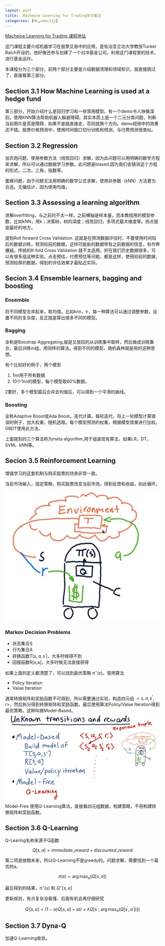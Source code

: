 ```yaml
---
layout: post
title:  Macheine Learning for Trading学习笔记
categories: [ML,udacity]
---
```


[Macheine Learning for Trading 课程地址](https://classroom.udacity.com/courses/ud501)

这门课程主要介绍机器学习在股票交易中的应用，是佐治亚立功大学教授Tucker Balch开设的，他好像还参与创建了一个对冲基金公司，利用这门课程里的技术，进行基金运作。


本课程分为三个部分，前两个部分主要是介绍数据清理和领域知识，我直接跳过了，直接看第三部分。

## Section 3.1  How Machine Learning is used at a hedge fund
第三部分，开始介绍什么是回归学习和一些常用模型。有一个demo令人映像深刻，使用KNN算法帮助机器人躲避障碍。其实本质上是一个二元分类问题，判断当前图片是否是障碍，如果不是就直接走，否则就换个方向。demo视频中的效果还不错。股票价格预测中，使用时间窗口切分训练和预测，与付费预测很类似。

## Section 3.2 Regression

加农炮问题，使用参数方法（线性回归）求解，因为此问题可以用明确的数学方程来求解，所以可以通过数据学习参数。此问题是biased,因为我们会猜测这个方程的形式，二次，三角，指数等。

蜜蜂问题，由于问题无法用明确的数学公式求解，使用非参数（kNN）方法更为合适。无偏估计，因为使用均值。

## Section 3.3 Assessing a learning algorithm

讲解overfitting，与之前的不太一样。之前横轴是样本量，而本教程用的模型参数，比如kNN，用k；决策树，树的深度；线性回归，多项式最大维度等。拐点就是最好的地方。


提到Roll forawrd Cross Validation. 这就是在预测数据评估时，不要使用时间较后的数据训练，预测较前的数据，这样可能新的数据带有之前数据的信息，有作弊嫌疑。传统的K-fold Cross Validation 就不太适用，好在我们历史数据很多，可以有很多组这种实验。点击预估，付费预估等问题，都是这样，使用较前的数据，预测较厚的数据，得到的评估效果才最贴近实际。    


## Secion 3.4 Ensemble learners, bagging and boosting


### Ensemble

将不同模型合并起来，取均值。比如knn，lr，每一种算法可以通过调整参数，设置不同的复杂度，反正就是算出很多不同的模型。

### Bagging

全称是Boostrap Aggregating,就是又放回的从训练集中取样，然后做成训练集合，最后训练m组，用同样的算法。得到不同的模型。随机森林就是用的这种思想。

有个比较好的例子，两个模型

1. 1nn用于所有数据
2. 10个1nn的模型，每个模型取60%数据。

2要好，多个模型最后合并去均值后，可以得到一个平滑的曲线。


### Boosting

全称Adaptive Boost或Ada Boost。迭代计算。每轮迭代，将上一轮模型计算错误的例子，加大权重，随机选取。每个模型预测的权重，根据模型效果进行加权。GBDT使用此方法。


上面提到的三个算法称为meta algorithm,用于组装现有算法，如果LR，DT，SVM，kNN等。

## Secion 3.5 Reinforcement Learning

增强学习的这套机制与购买股票的场景非常一致。

当前市场输入，指定策略，购买股票改变当前市场，得到反馈和收益，如此循环。

<img src='/img/reinforcement_learning_framework.png'/>

### Markov Decision Problems

* 状态集合S
* 行为集合A
* 转换函数T[$s,a,s^\prime$]，大多时候得不到
* 回报函数R[s,a]，大多时候无法直接获得

如果上面的定义都清楚了，可以找到最优策略 $\pi^\star (s)$。常用算法

* Policy Iteration
* Value Iteration

通常转换矩阵和奖励函数不可得到，所以需要通过实验，构造四元组 $<s,a,s^\prime,r>$，然后拆分得到转换矩阵和奖励函数。最后使用算法Policy/Value Iteration得到最优策略，这种叫做Model-Based。
<img src='/img/unknown_transition_and_rewards.png'/>
Model-Free 使用Q-Learning算法，直接看四元组数据，构建策略，不用构建转换矩阵和奖励函数。

## Section 3.6 Q-Learning

Q-Learing名称来源于Q函数

$$
  Q[s,a] = immediate\_reward + discounted\_reward
$$

第二项是放眼未来，所以Q-Learning不是greedy的。问题求解，需要找到一个最优的a，

$$
  \pi (s) = \arg {\max_a{(Q[s,a])}}
$$

最后得到的结果，$\pi^{\star}(s)$ 和 $Q^{\star}[s,a]$

更新规则，有点复杂没看懂，后面有机会再仔细研究

$$
  Q^{\prime}[s,a] = (1-\alpha)Q[s,a] + \alpha(r + \lambda Q[s^{\prime,},\arg {\max_a{(Q[s^{\prime},a^{\prime}])}}])
$$

## Section 3.7 Dyna-Q

加速Q-Learning收敛。
